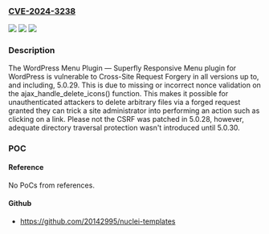 ### [CVE-2024-3238](https://cve.mitre.org/cgi-bin/cvename.cgi?name=CVE-2024-3238)
![](https://img.shields.io/static/v1?label=Product&message=WordPress%20Menu%20Plugin%20%E2%80%94%20Superfly%20Responsive%20Menu&color=blue)
![](https://img.shields.io/static/v1?label=Version&message=*%3C%3D%205.0.29%20&color=brighgreen)
![](https://img.shields.io/static/v1?label=Vulnerability&message=CWE-352%20Cross-Site%20Request%20Forgery%20(CSRF)&color=brighgreen)

### Description

The WordPress Menu Plugin — Superfly Responsive Menu plugin for WordPress is vulnerable to Cross-Site Request Forgery in all versions up to, and including, 5.0.29. This is due to missing or incorrect nonce validation on the ajax_handle_delete_icons() function. This makes it possible for unauthenticated attackers to delete arbitrary files via a forged request granted they can trick a site administrator into performing an action such as clicking on a link. Please not the CSRF was patched in 5.0.28, however, adequate directory traversal protection wasn't introduced until 5.0.30.

### POC

#### Reference
No PoCs from references.

#### Github
- https://github.com/20142995/nuclei-templates

